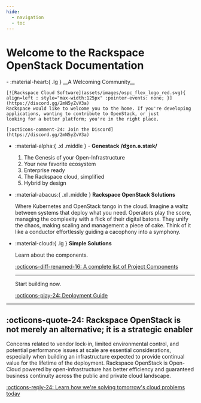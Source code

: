 ```yaml
---
hide:
  - navigation
  - toc
---
```


# Welcome to the Rackspace OpenStack Documentation

<div class="grid cards" markdown>
-   :material-heart:{ .lg } __A Welcoming Community__

    [![Rackspace Cloud Software](assets/images/ospc_flex_logo_red.svg){ align=left : style="max-width:125px" :pointer-events: none; }](https://discord.gg/2mN5yZvV3a)
    Rackspace would like to welcome you to the home. If you're developing applications, wanting to contribute to OpenStack, or just
    looking for a better platform; you're in the right place.

    [:octicons-comment-24: Join the Discord](https://discord.gg/2mN5yZvV3a)

- :material-alpha:{ .xl .middle } - __Genestack__  __/dʒen.ə.stæk/__

    1. The Genesis of your Open-Infrastructure
    2. Your new favorite ecosystem
    3. Enterprise ready
    4. The Rackspace cloud, simplified
    5. Hybrid by design

- :material-abacus:{ .xl .middle } __Rackspace OpenStack Solutions__

    Where Kubernetes and OpenStack tango in the cloud. Imagine a waltz between systems that deploy what you need.
    Operators play the score, managing the complexity with a flick of their digital batons. They unify the chaos,
    making scaling and management a piece of cake. Think of it like a conductor effortlessly guiding a cacophony
    into a symphony.

- :material-cloud:{ .lg } __Simple Solutions__

    Learn about the components.

    [:octicons-diff-renamed-16: A complete list of Project Components](overview-components.md)

    ---

    Start building now.

    [:octicons-play-24: Deployment Guide](genestack-getting-started.md)

</div>

---

## :octicons-quote-24: Rackspace OpenStack is not merely an alternative; it is a strategic enabler

Concerns related to vendor lock-in, limited environmental control, and potential performance issues at scale are essential considerations, especially when building an infrastructure expected to provide continual value for the lifetime of the deployment. Rackspace OpenStack is Open-Cloud powered by open-infrastructure has better efficiency and guaranteed business continuity across the public and private cloud landscape.

[:octicons-reply-24: Learn how we're solving tomorrow's cloud problems today](https://www.rackspace.com/solve/return-openstack)
